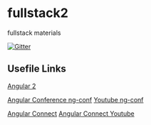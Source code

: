 # fullstack2
fullstack materials

[![Gitter](https://badges.gitter.im/jonathanwax/fullstack2.svg)](https://gitter.im/jonathanwax/fullstack2?utm_source=badge&utm_medium=badge&utm_campaign=pr-badge)

## Usefile Links

[Angular 2](https://angular.io)

[Angular Conference ng-conf](https://www.ng-conf.org/)
[Youtube ng-conf](https://www.youtube.com/user/ngconfvideos)

[Angular Connect](http://angularconnect.com/)
[Angular Connect Youtube](https://www.youtube.com/channel/UCzrskTiT_ObAk3xBkVxMz5g)


